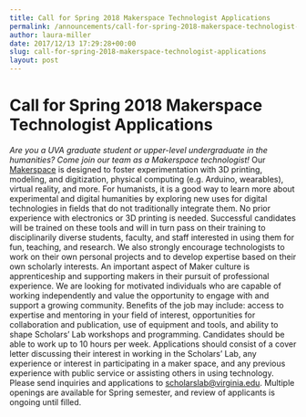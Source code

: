 ```yaml
---
title: Call for Spring 2018 Makerspace Technologist Applications
permalink: /announcements/call-for-spring-2018-makerspace-technologist-applications/
author: laura-miller
date: 2017/12/13 17:29:28+00:00
slug: call-for-spring-2018-makerspace-technologist-applications
layout: post
---
```


# Call for Spring 2018 Makerspace Technologist Applications

_Are you a UVA graduate student or upper-level undergraduate in the humanities? Come join our team as a Makerspace technologist!_ Our [Makerspace](/makerspace/makerspace) is designed to foster experimentation with 3D printing, modeling, and digitization, physical computing (e.g. Arduino, wearables), virtual reality, and more. For humanists, it is a good way to learn more about experimental and digital humanities by exploring new uses for digital technologies in fields that do not traditionally integrate them. No prior experience with electronics or 3D printing is needed. Successful candidates will be trained on these tools and will in turn pass on their training to disciplinarily diverse students, faculty, and staff interested in using them for fun, teaching, and research. We also strongly encourage technologists to work on their own personal projects and to develop expertise based on their own scholarly interests. An important aspect of Maker culture is apprenticeship and supporting makers in their pursuit of professional experience. We are looking for motivated individuals who are capable of working independently and value the opportunity to engage with and support a growing community. Benefits of the job may include: access to expertise and mentoring in your field of interest, opportunities for collaboration and publication, use of equipment and tools, and ability to shape Scholars’ Lab workshops and programming. Candidates should be able to work up to 10 hours per week. Applications should consist of a cover letter discussing their interest in working in the Scholars’ Lab, any experience or interest in participating in a maker space, and any previous experience with public service or assisting others in using technology. Please send inquiries and applications to [scholarslab@virginia.edu](mailto:scholarslab@virginia.edu). Multiple openings are available for Spring semester, and review of applicants is ongoing until filled.
